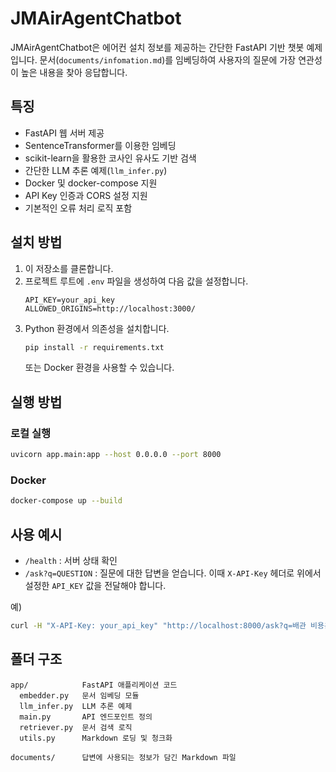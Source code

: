 # JMAirAgentChatbot

JMAirAgentChatbot은 에어컨 설치 정보를 제공하는 간단한 FastAPI 기반 챗봇 예제입니다. 문서(`documents/infomation.md`)를 임베딩하여 사용자의 질문에 가장 연관성이 높은 내용을 찾아 응답합니다.

## 특징
- FastAPI 웹 서버 제공
- SentenceTransformer를 이용한 임베딩
- scikit-learn을 활용한 코사인 유사도 기반 검색
- 간단한 LLM 추론 예제(`llm_infer.py`)
- Docker 및 docker-compose 지원
- API Key 인증과 CORS 설정 지원
- 기본적인 오류 처리 로직 포함

## 설치 방법
1. 이 저장소를 클론합니다.
2. 프로젝트 루트에 `.env` 파일을 생성하여 다음 값을 설정합니다.
   ```
   API_KEY=your_api_key
   ALLOWED_ORIGINS=http://localhost:3000/
   ```
3. Python 환경에서 의존성을 설치합니다.
   ```bash
   pip install -r requirements.txt
   ```
   또는 Docker 환경을 사용할 수 있습니다.

## 실행 방법
### 로컬 실행
```bash
uvicorn app.main:app --host 0.0.0.0 --port 8000
```

### Docker
```bash
docker-compose up --build
```

## 사용 예시
- `/health` : 서버 상태 확인
- `/ask?q=QUESTION` : 질문에 대한 답변을 얻습니다. 이때 `X-API-Key` 헤더로 위에서 설정한 `API_KEY` 값을 전달해야 합니다.

예)
```bash
curl -H "X-API-Key: your_api_key" "http://localhost:8000/ask?q=배관 비용은?"
```

## 폴더 구조
```
app/            FastAPI 애플리케이션 코드
  embedder.py   문서 임베딩 모듈
  llm_infer.py  LLM 추론 예제
  main.py       API 엔드포인트 정의
  retriever.py  문서 검색 로직
  utils.py      Markdown 로딩 및 청크화

documents/      답변에 사용되는 정보가 담긴 Markdown 파일
```
